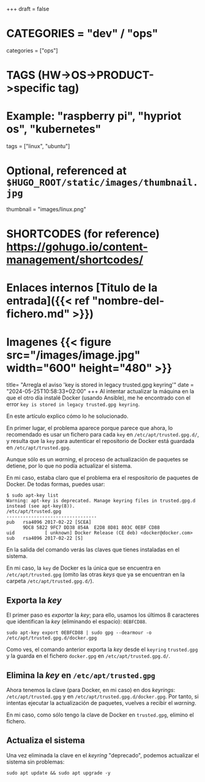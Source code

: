 +++
draft = false

# CATEGORIES = "dev" / "ops"
categories = ["ops"]
# TAGS (HW->OS->PRODUCT->specific tag)
# Example: "raspberry pi", "hypriot os", "kubernetes"

tags = ["linux", "ubuntu"]

# Optional, referenced at `$HUGO_ROOT/static/images/thumbnail.jpg`
thumbnail = "images/linux.png"

# SHORTCODES (for reference) https://gohugo.io/content-management/shortcodes/
# Enlaces internos  [Titulo de la entrada]({{< ref "nombre-del-fichero.md" >}})
# Imagenes          {{< figure src="/images/image.jpg" width="600" height="480" >}}

title=  "Arregla el aviso 'key is stored in legacy trusted.gpg keyring'"
date = "2024-05-25T10:58:33+02:00"
+++
Al intentar actualizar la máquina en la que el otro día instalé Docker (usando Ansible), me he encontrado con el error `key is stored in legacy trusted.gpg keyring`.

En este artículo explico cómo lo he solucionado.
<!--more-->

En primer lugar, el problema aparece porque parece que ahora, lo recomendado es usar un fichero para cada `key` en `/etc/apt/trusted.gpg.d/`, y resulta que la `key` para autenticar el repositorio de Docker está guardada en `/etc/apt/trusted.gpg`.

Aunque sólo es un *warning*, el proceso de actualización de paquetes se detiene, por lo que no podía actualizar el sistema.

En mi caso, estaba claro que el problema era el respositorio de paquetes de Docker.
De todas formas, puedes usar:

```console
$ sudo apt-key list
Warning: apt-key is deprecated. Manage keyring files in trusted.gpg.d instead (see apt-key(8)).
/etc/apt/trusted.gpg
---------------------------------
pub   rsa4096 2017-02-22 [SCEA]
      9DC8 5822 9FC7 DD38 854A  E2D8 8D81 803C 0EBF CD88
uid           [ unknown] Docker Release (CE deb) <docker@docker.com>
sub   rsa4096 2017-02-22 [S]
```

En la salida del comando verás las claves que tienes instaladas en el sistema.

En mi caso, la `key` de Docker es la única que se encuentra en `/etc/apt/trusted.gpg` (omito las otras *keys* que ya se encuentran en la carpeta `/etc/apt/trusted.gpg.d/`).

## Exporta la *key*

El primer paso es *exportar* la *key*; para ello, usamos los últimos 8 caracteres que identifican la *key* (eliminando el espacio): `0EBFCD88`.

```console
sudo apt-key export 0EBFCD88 | sudo gpg --dearmour -o /etc/apt/trusted.gpg.d/docker.gpg
```

Como ves, el comando anterior exporta la *key* desde el `keyring` `trusted.gpg` y la guarda en el fichero `docker.gpg` en `/etc/apt/trusted.gpg.d/`.

## Elimina la *key* en `/etc/apt/trusted.gpg`

Ahora tenemos la clave (para Docker, en mi caso) en dos *keyrings*: `/etc/apt/trusted.gpg` y en `/etc/apt/trusted.gpg.d/docker.gpg`. Por tanto, si intentas ejecutar la actualización de paquetes, vuelves a recibir el *warning*.

En mi caso, como sólo tengo la clave de Docker en `trusted.gpg`, elimino el fichero.

## Actualiza el sistema

Una vez eliminada la clave en el *keyring* "deprecado", podemos actualizar el sistema sin problemas:

```console
sudo apt update && sudo apt upgrade -y
```
